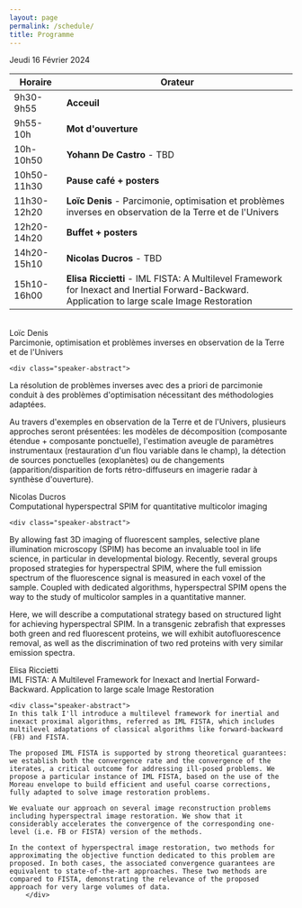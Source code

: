 ```yaml
---
layout: page
permalink: /schedule/
title: Programme
---
```

Jeudi 16 Février 2024

| Horaire      | Orateur              |
|------------- |----------------------|
| 9h30-9h55   | **Acceuil**              |
| 9h55-10h    | **Mot d'ouverture**      |
| 10h-10h50   | **Yohann De Castro** - TBD     |
| 10h50-11h30 | **Pause café + posters** |
| 11h30-12h20 | **Loïc Denis**  - Parcimonie, optimisation et problèmes inverses en observation de la Terre et de l'Univers          |
| 12h20-14h20 | **Buffet + posters**     |
| 14h20-15h10 | **Nicolas Ducros** - TBD      |
| 15h10-16h00 | **Elisa Riccietti** - IML FISTA: A Multilevel Framework for Inexact and Inertial Forward-Backward. Application to large scale Image Restoration       |


<br>




<div class="speaker-container">
    <div class="speaker-name">Loïc Denis</div>
    <div class="speaker-title">Parcimonie, optimisation et problèmes inverses en observation de la Terre et de l'Univers</div>
    
    <div class="speaker-abstract">
La résolution de problèmes inverses avec des a priori de parcimonie conduit à des problèmes d'optimisation nécessitant des méthodologies adaptées.

Au travers d'exemples en observation de la Terre et de l'Univers, plusieurs approches seront présentées: les modèles de décomposition (composante étendue + composante ponctuelle), l'estimation aveugle de paramètres instrumentaux (restauration d'un flou variable dans le champ), la détection de sources ponctuelles (exoplanètes) ou de changements (apparition/disparition de forts rétro-diffuseurs en imagerie radar à synthèse d'ouverture).
	    </div>
</div>


<div class="speaker-container">
    <div class="speaker-name">Nicolas Ducros</div>
    <div class="speaker-title">Computational hyperspectral SPIM for quantitative multicolor imaging</div>
    
    <div class="speaker-abstract">
By allowing fast 3D imaging of fluorescent samples, selective plane illumination microscopy (SPIM) has become an invaluable tool in life science, in particular in developmental biology. Recently, several groups proposed strategies for hyperspectral SPIM, where the full emission spectrum of the fluorescence signal is measured in each voxel of the sample. Coupled with dedicated algorithms, hyperspectral SPIM opens the way to the study of multicolor samples in a quantitative manner.

Here, we will describe a computational strategy based on structured light for achieving hyperspectral SPIM. In a transgenic zebrafish that expresses both green and red fluorescent proteins, we will exhibit autofluorescence removal, as well as the discrimination of two red proteins with very similar emission spectra.
	    </div>
</div>

<div class="speaker-container">
    <div class="speaker-name">Elisa Riccietti</div>
    <div class="speaker-title">IML FISTA: A Multilevel Framework for Inexact and Inertial Forward-Backward. Application to large scale Image Restoration</div>
    
    <div class="speaker-abstract">
	In this talk I'll introduce a multilevel framework for inertial and inexact proximal algorithms, referred as IML FISTA, which includes multilevel adaptations of classical algorithms like forward-backward (FB) and FISTA.

	The proposed IML FISTA is supported by strong theoretical guarantees: we establish both the convergence rate and the convergence of the iterates, a critical outcome for addressing ill-posed problems. We propose a particular instance of IML FISTA, based on the use of the Moreau envelope to build efficient and useful coarse corrections, fully adapted to solve image restoration problems.

	We evaluate our approach on several image reconstruction problems including hyperspectral image restoration. We show that it considerably accelerates the convergence of the corresponding one-level (i.e. FB or FISTA) version of the methods.

	In the context of hyperspectral image restoration, two methods for approximating the objective function dedicated to this problem are proposed. In both cases, the associated convergence guarantees are equivalent to state-of-the-art approaches. These two methods are compared to FISTA, demonstrating the relevance of the proposed approach for very large volumes of data.
	    </div>
</div>

